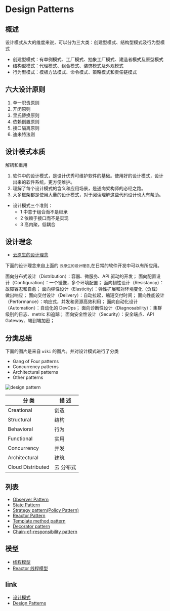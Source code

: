 # Design Patterns

## 概述

设计模式从大的维度来说，可以分为三大类：创建型模式、结构型模式及行为型模式

- 创建型模式：有单例模式、工厂模式、抽象工厂模式、建造者模式及原型模式
- 结构型模式：代理模式、组合模式、装饰模式及外观模式
- 行为型模式：模板方法模式、命令模式、策略模式和责任链模式

## 六大设计原则

1. 单一职责原则
2. 开闭原则
3. 里氏替换原则
4. 依赖倒置原则
5. 接口隔离原则
6. 迪米特法则

## 设计模式本质

解耦和重用

1. 软件中的设计模式，是设计优秀可维护软件的基础。使用好的设计模式，设计出来的软件系统，更方便维护。
2. 理解了每个设计模式的含义和应用场景，是通向架构师的必经之路。
3. 大多框架都是使用大量的设计模式，对于阅读理解这些代码设计也大有帮助。

- 设计模式三个准则：
  - 1 中意于组合而不是继承
  - 2 依赖于接口而不是实现
  - 3 高内聚，低耦合

## 设计理念

- [云原生的设计理念](https://jimmysong.io/kubernetes-handbook/cloud-native/cloud-native-philosophy.html)

下面的设计理念来自上面的 `云原生的设计理念`,在日常的软件开发中可以有所应用。

面向分布式设计（Distribution）：容器、微服务、API 驱动的开发；
面向配置设计（Configuration）：一个镜像，多个环境配置；
面向韧性设计（Resistancy）：故障容忍和自愈；
面向弹性设计（Elasticity）：弹性扩展和对环境变化（负载）做出响应；
面向交付设计（Delivery）：自动拉起，缩短交付时间；
面向性能设计（Performance）：响应式，并发和资源高效利用；
面向自动化设计（Automation）：自动化的 DevOps；
面向诊断性设计（Diagnosability）：集群级别的日志、metric 和追踪；
面向安全性设计（Security）：安全端点、API Gateway、端到端加密；

## 分类总结

下面的图片是来自 `wiki` 的图片。并对设计模式进行了分类

- Gang of Four patterns
- Concurrency patterns
- Architectural patterns
- Other patterns

![design pattern](./images/design-pattern.png)

| 分 类             | 描 述     |
| ----------------- | --------- |
| Creational        | 创造      |
| Structural        | 结构      |
| Behavioral        | 行为      |
| Functional        | 实用      |
| Concurrency       | 并发      |
| Architectural     | 建筑      |
| Cloud Distributed | 云 分布式 |

## 列表

- [Observer Pattern](observer-pattern.md)
- [State Pattern](state-pattern.md)
- [Strategy pattern(Policy Pattern)](strategy-pattern.md)
- [Reactor Pattern](reactor-pattern.md)
- [Template method pattern](template-method-pattern.md)
- [Decorator pattern](decorator-pattern.md)
- [Chain-of-responsibility pattern](chain-of-responsibility-pattern.md)

## 模型

- [线程模型](https://my.oschina.net/u/1024107/blog/752025)
- [Reactor 线程模型](https://blog.csdn.net/u013074465/article/details/46276967)

## link

- [设计模式](https://en.wikipedia.org/wiki/Software_design_pattern)
- [Design Patterns](https://en.wikipedia.org/wiki/Design_Patterns)

